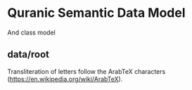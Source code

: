 # Quranic Semantic Data Model
And class model

## data/root
Transliteration of letters follow the ArabTeX characters
(https://en.wikipedia.org/wiki/ArabTeX).
